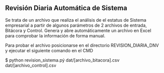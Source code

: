 ## Revisión Diaria Automática de Sistema
Se trata de un archivo que realiza el análisis de el estatus de Sistema empresarial a partir de algunos parámetros de 2 archivos de entrada, Bitácora y Control.
Genera y abre automáticamente un archivo en Excel para comprobar la información de forma manual. 

Para probar el archivo posicionarse en el directorio REVISION_DIARIA_DNV y ejecutar el siguiente comando en el CMD

$ python revision_sistema.pý dat/[archivo_bitacora].csv dat/[archivo_control].csv
